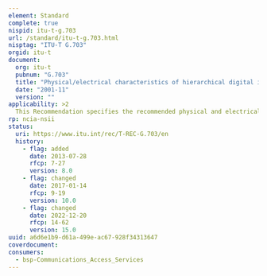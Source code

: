 ```yaml
---
element: Standard
complete: true
nispid: itu-t-g.703
url: /standard/itu-t-g.703.html
nisptag: "ITU-T G.703"
orgid: itu-t
document:
  org: itu-t
  pubnum: "G.703"
  title: "Physical/electrical characteristics of hierarchical digital interfaces"
  date: "2001-11"
  version: ""
applicability: >2
  This Recommendation specifies the recommended physical and electrical characteristics of the interfaces at hierarchical bit rates as described in ITU-T Recs. G.702 (PDH) and G.707 (SDH). The interfaces are defined in terms of general characteristics, specifications at the output ports and input ports and/or cross-connect points, earthing of outer conductor or screen and coding rules.
rp: ncia-nsii
status:
  uri: https://www.itu.int/rec/T-REC-G.703/en
  history: 
    - flag: added
      date: 2013-07-28
      rfcp: 7-27
      version: 8.0
    - flag: changed
      date: 2017-01-14
      rfcp: 9-19
      version: 10.0
    - flag: changed
      date: 2022-12-20
      rfcp: 14-62
      version: 15.0
uuid: a6d6e1b9-d61a-499e-ac67-928f34313647
coverdocument:
consumers:
  - bsp-Communications_Access_Services
---
```

